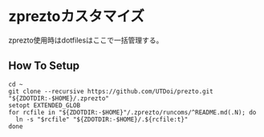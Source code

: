 # zpreztoカスタマイズ
  zprezto使用時はdotfilesはここで一括管理する。
  
  ## How To Setup
  
  ```
  cd ~
  git clone --recursive https://github.com/UTDoi/prezto.git "${ZDOTDIR:-$HOME}/.zprezto"
  setopt EXTENDED_GLOB
  for rcfile in "${ZDOTDIR:-$HOME}"/.zprezto/runcoms/^README.md(.N); do
    ln -s "$rcfile" "${ZDOTDIR:-$HOME}/.${rcfile:t}"
  done
```
